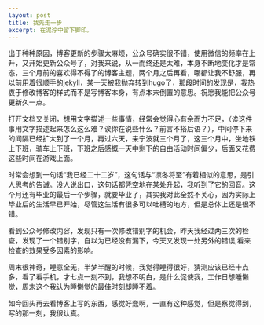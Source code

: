 ```yaml
---
layout: post
title: 我先走一步
excerpt: 在泥泞中留下脚印。
---
```


出于种种原因，博客更新的步骤太麻烦，公众号确实很不错，使用微信的频率在上升，又开始更新公众号了，对我来说，从一而终还是太难，本身不断地变化才是常态，三个月前的喜欢得不得了的博客主题，两个月之后再看，哪都让我不舒服，再以前用着很顺手的jekyll，某一天被我抛弃转到hugo了，那段时间的发现是，我热衷于修改博客的样式而不是写博客本身，有点本末倒置的意思。祝愿我能把公众号更新久一点。

打开文档又关闭，想用文字描述一些事情，经常会觉得心有余而力不足，（诶这件事用文字描述起来怎么这么难？诶你在说些什么？前言不搭后语？），中间停下来的间隔已经扩大到了一个月，再过六天，来宁波就三个月了，这三个月中，坐地铁上下班，骑车上下班，下班之后感概一天中剩下的自由活动时间偏少，后面又花费这些时间在游戏上面。

时常会想到一句话“我已经二十二岁”，这句话与“凛冬将至”有着相似的意思，是引人思考的告诫。没人说出口，这句话都凭空地在某处升起，我听到了它的回音。这个月还有毕业的最后一个步骤，就要毕业了，其实我对此全然不关心，因为实际上毕业后的生活早已开始，尽管这生活有很多可以吐槽的地方，但是总体上还是很不错。

看到公众号修改内容，发现只有一次修改错别字的机会，昨天我经过两三次的检查，发现了一个错别字，自以为已经没有漏下，今天又发现一处另外的错误,看来检查的效果受多因素的影响。

周末很神奇，睡意全无，半梦半醒的时候，我觉得睡得很好，猜测应该已经十点多，看了看手机，才七点一刻不到，我想不明白，是什么促使我，工作日想睡懒觉，周末这个我认为睡懒觉的最佳时刻却睡不着。

如今回头再去看博客上写的东西，感觉好蠢啊，一直有这种感觉，但是察觉得到，写的那一刻，我很认真。